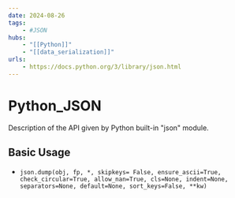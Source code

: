 ```yaml
---
date: 2024-08-26
tags:
    - #JSON
hubs:
    - "[[Python]]"
    - "[[data_serialization]]"
urls:
    - https://docs.python.org/3/library/json.html
---
```


# Python_JSON 

Description of the API given by Python built-in "json" module.

## Basic Usage

- ```json.dump(obj, fp, *, skipkeys= False, ensure_ascii=True, check_circular=True, allow_nan=True, cls=None, indent=None, separators=None, default=None, sort_keys=False, **kw)```


